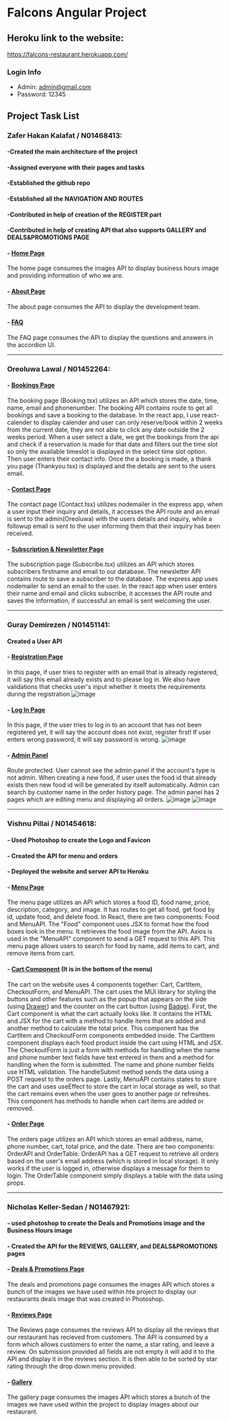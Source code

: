 # Falcons Angular Project

## Heroku link to the website:
https://falcons-restaurant.herokuapp.com/

### Login Info
- Admin: admin@gmail.com
- Password: 12345

## Project Task List
### Zafer Hakan Kalafat / N01468413:
#### -Created the main architecture of the project
#### -Assigned everyone with their pages and tasks
#### -Established the github repo 
#### -Established all the NAVIGATION AND ROUTES
#### -Contributed in help of creation of the REGISTER part
#### -Contributed in help of creating API that also supports GALLERY and DEALS&PROMOTIONS PAGE

#### - [Home Page](https://falcons-restaurant.herokuapp.com)
The home page consumes the images API to display business hours image and providing information of who we are.
#### - [About Page](https://falcons-restaurant.herokuapp.com/about)
The about page consumes the API to display the development team.
#### - [FAQ](https://falcons-restaurant.herokuapp.com/faq)
The FAQ page consumes the API to display the questions and answers in the accordion UI.

*******************************************************************

### Oreoluwa Lawal / N01452264:
#### - [Bookings Page](https://falcons-restaurant.herokuapp.com/bookings)
The booking page (Booking.tsx) utilizes an API which stores the date, time, name, email and phonenumber. The booking API contains route to get all bookings and save a booking to the database.
In the react app, I use react-calender to display calender and user can only reserve/book within 2 weeks from the current date, they are not able to click any date outside the 2 weeks period. When a user select a date, we get the bookings from the api and check if a reservation is made for that date and filters out the time slot so only the available timeslot is displayed in the select time slot option.
Then user enters their contact info. Once the a booking is made, a thank you page (Thankyou.tsx) is displayed and the details are sent to the users email.
#### - [Contact Page](https://falcons-restaurant.herokuapp.com/contact)
The contact page (Contact.tsx) utilizes nodemailer in the express app, when a user input their inquiry and details, it accesses the API route and an email is sent to the admin(Oreoluwa) with the users details and inquiry, while a followup email is sent to the user informing them that their inquiry has been received.
#### - [Subscription & Newsletter Page](https://falcons-restaurant.herokuapp.com/subscribe)
The subscription page (Subscribe.tsx) utilizes an API which stores subscribers firstname and email to our database. The newsletter API contains route to save a subscriber to the database. The express app uses nodemailer to send an email to the user.
In the react app when user enters their name and email and clicks subscribe, it accesses the API route and saves the information, if successful an email is sent welcoming the user.

*******************************************************

### Guray Demirezen / N01451141:
#### Created a User API

#### - [Registration Page](https://falcons-restaurant.herokuapp.com/register)
In this page, if user tries to register with an email that is already registered, it will say this email already exists and to please log in. We also have validations that checks user's input whether it meets the requirements during the registration
![image](https://user-images.githubusercontent.com/83139326/177656752-7bfefccd-5477-4c6f-a861-464b87c4e8fa.png)


#### - [Log In Page](https://falcons-restaurant.herokuapp.com/login)
In this page, if the user tries to log in to an account that has not been registered yet, it will say the account does not exist, register first! If user enters wrong password, it will say password is wrong.
![image](https://user-images.githubusercontent.com/83139326/177656728-ef93a9c2-22c0-4c9f-a8bf-cce8aa398754.png)


#### - [Admin Panel](https://falcons-restaurant.herokuapp.com/admin-menu)
Route protected. User cannot see the admin panel if the account's type is not admin. When creating a new food, if user uses the food id that already exists then new food id will be generated by itself automatically. Admin can search by customer name in the order history page. The admin panel has 2 pages which are editing menu and displaying all orders.
![image](https://user-images.githubusercontent.com/83139326/177656803-34c135f4-b4dd-49ba-a697-16e3e88849fe.png)
![image](https://user-images.githubusercontent.com/83139326/177656825-aa6f725e-7727-4435-a607-7421bdeb7360.png)

***************************************************************

### Vishnu Pillai / N01454618:
#### - Used Photoshop to create the Logo and Favicon
#### - Created the API for menu and orders
#### - Deployed the website and server API to Heroku
#### - [Menu Page](https://falcons-restaurant.herokuapp.com/menu)
The menu page utilizes an API which stores a food ID, food name, price, description, category, and image. It has routes to get all food, get food by id, update food, and delete food. In React, there are two components: Food and MenuAPI. 
The "Food" component uses JSX to format how the food boxes look in the menu. It retrieves the food image from the API. Axios is used in the "MenuAPI" component to send a GET request to this API. This menu page allows users to search for food by name, add items to cart, and remove items from cart. 
#### - [Cart Component](https://falcons-restaurant.herokuapp.com/menu) (It is in the bottom of the menu)
The cart on the website uses 4 components together: Cart, CartItem, CheckoutForm, and MenuAPI. The cart uses the MUI library for styling the buttons and other features such as the popup that appears on the side (using [Drawer](https://mui.com/material-ui/react-drawer/#main-content)) and the counter on the cart button (using [Badge](https://mui.com/material-ui/react-badge/#main-content)). 
First, the Cart component is what the cart actually looks like. It contains the HTML and JSX for the cart with a method to handle items that are added and another method to calculate the total price. This component has the CartItem and CheckoutForm components embedded inside.
The CartItem component displays each food product inside the cart using HTML and JSX.
The CheckoutForm is just a form with methods for handling when the name and phone number text fields have text entered in them and a method for handling when the form is submitted. The name and phone number fields use HTML validation. The handleSubmit method sends the data using a POST request to the orders page.
Lastly, MenuAPI contains states to store the cart and uses useEffect to store the cart in local storage as well, so that the cart remains even when the user goes to another page or refreshes. This component has methods to handle when cart items are added or removed.
#### - [Order Page](https://falcons-restaurant.herokuapp.com/orders)
The orders page utilizes an API which stores an email address, name, phone number, cart, total price, and the date. There are two components: OrderAPI and OrderTable. OrderAPI has a GET request to retrieve all orders based on the user's email address (which is stored in local storage). It only works if the user is logged in, otherwise displays a message for them to login.
The OrderTable component simply displays a table with the data using props.

***************************************************************

### Nicholas Keller-Sedan / N01467921:
#### - used photoshop to create the Deals and Promotions image and the Business Hours image
#### - Created the API for the REVIEWS, GALLERY, and DEALS&PROMOTIONS pages
#### - [Deals & Promotions Page](https://falcons-restaurant.herokuapp.com/deals)
The deals and promotions page consumes the images API which stores a bunch of the images we have used within hte project to display our restaurants deals image that was created in Photoshop.
#### - [Reviews Page](https://falcons-restaurant.herokuapp.com/reviews)
The Reviews page consumes the reviews API to display all the reviews that our restaurant has recieved from customers. The API is consumed by a form which allows customers to enter the name, a star rating, and leave a review. On submission provided all fields are not empty it will add it to the API and display it in the reviews section. It is then able to be sorted by star rating through the drop down menu provided.
#### - [Gallery](https://falcons-restaurant.herokuapp.com/gallery)
The gallery page consumes the images API which stores a bunch of the images we have used within the project to display images about our restaurant.
